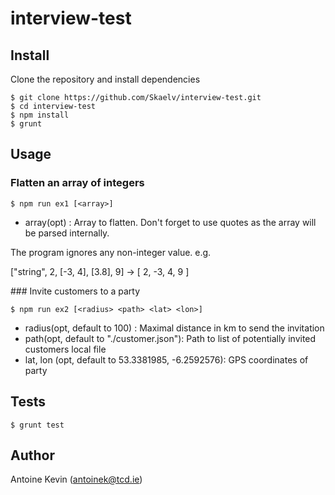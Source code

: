 # interview-test

## Install

Clone the repository and install dependencies

```shell
$ git clone https://github.com/Skaelv/interview-test.git
$ cd interview-test
$ npm install
$ grunt
```

## Usage

### Flatten an array of integers 

```shell
$ npm run ex1 [<array>]
```

* array(opt) : Array to flatten. Don't forget to use quotes as the array will be parsed internally.

The program ignores any non-integer value. e.g.

["string", 2, [-3, 4], [3.8], 9] -> [ 2, -3, 4, 9 ]

### Invite customers to a party

```shell
$ npm run ex2 [<radius> <path> <lat> <lon>]
```

* radius(opt, default to 100) : Maximal distance in km to send the invitation
* path(opt, default to "./customer.json"): Path to list of potentially invited customers local file
* lat, lon (opt, default to 53.3381985, -6.2592576): GPS coordinates of party

## Tests

```shell
$ grunt test
```

## Author

Antoine Kevin
 ([antoinek@tcd.ie](mailto:antoinek@tcd.ie)) 
